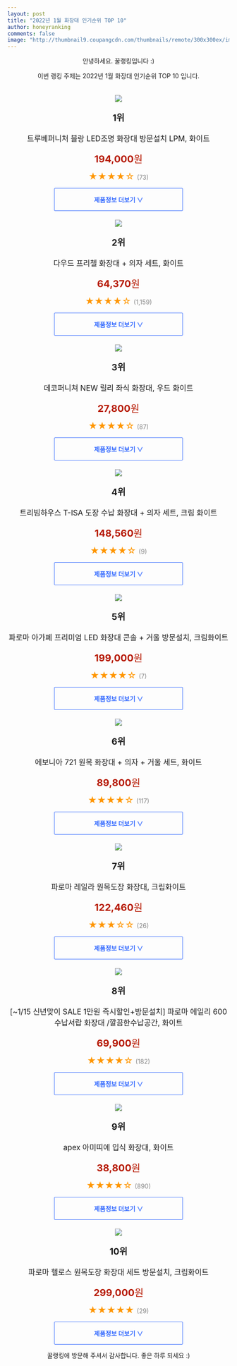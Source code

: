 ```yaml
--- 
layout: post 
title: "2022년 1월 화장대 인기순위 TOP 10" 
author: honeyranking 
comments: false 
image: "http://thumbnail9.coupangcdn.com/thumbnails/remote/300x300ex/image/retail/images/2021/05/12/14/6/d39d91c5-753e-4bb4-921a-ea8f42eb5b83.jpg" 
--- 
```

<p style="text-align: center;">안녕하세요. 꿀랭킹입니다 :)</p> <p style="text-align: center;">이번 랭킹 주제는 2022년 1월 화장대 인기순위 TOP 10 입니다.</p><center><img src="http://thumbnail9.coupangcdn.com/thumbnails/remote/300x300ex/image/retail/images/2021/05/12/14/6/d39d91c5-753e-4bb4-921a-ea8f42eb5b83.jpg" style="margin-top:20px" /></center> <p style="text-align: center; font-size: 20px"><b>1위</b></p> <p style="text-align: center; font-size: 17px">트루베퍼니처 블랑 LED조명 화장대 방문설치 LPM, 화이트</p> <p style="text-align: center;"><span style="color: #b61800; font-size: 22px;"><b>194,000</b>원</span></p> <p style="text-align: center;"><span style="color: #ff9600; font-size: 20px;">★★★★☆ </span><span style="color: #878787;">(73)</span></p> <center><a href="https://link.coupang.com/a/izjVi"> <div style="font-size: 14px; display: inline-block; padding: 15px 90px; color: #346aff; border-radius: 2px; border: 1px solid #346aff; cursor: pointer;"><b>제품정보 더보기 &or;</b></div> </a></center><center><img src="http://thumbnail9.coupangcdn.com/thumbnails/remote/300x300ex/image/retail/images/467600394947637-c9a76acf-a827-4775-92ad-95d2afc8775d.jpg" style="margin-top:20px" /></center> <p style="text-align: center; font-size: 20px"><b>2위</b></p> <p style="text-align: center; font-size: 17px">다우드 프리첼 화장대 + 의자 세트, 화이트</p> <p style="text-align: center;"><span style="color: #b61800; font-size: 22px;"><b>64,370</b>원</span></p> <p style="text-align: center;"><span style="color: #ff9600; font-size: 20px;">★★★★☆ </span><span style="color: #878787;">(1,159)</span></p> <center><a href="https://link.coupang.com/a/izjVj"> <div style="font-size: 14px; display: inline-block; padding: 15px 90px; color: #346aff; border-radius: 2px; border: 1px solid #346aff; cursor: pointer;"><b>제품정보 더보기 &or;</b></div> </a></center><center><img src="http://thumbnail8.coupangcdn.com/thumbnails/remote/300x300ex/image/rs_quotation_api/pfnbkelt/e7fb2c7bb0ad426db2485d70671a5f7b.jpg" style="margin-top:20px" /></center> <p style="text-align: center; font-size: 20px"><b>3위</b></p> <p style="text-align: center; font-size: 17px">데코퍼니쳐 NEW 릴리 좌식 화장대, 우드 화이트</p> <p style="text-align: center;"><span style="color: #b61800; font-size: 22px;"><b>27,800</b>원</span></p> <p style="text-align: center;"><span style="color: #ff9600; font-size: 20px;">★★★★☆ </span><span style="color: #878787;">(87)</span></p> <center><a href="https://link.coupang.com/a/izjVk"> <div style="font-size: 14px; display: inline-block; padding: 15px 90px; color: #346aff; border-radius: 2px; border: 1px solid #346aff; cursor: pointer;"><b>제품정보 더보기 &or;</b></div> </a></center><center><img src="http://thumbnail9.coupangcdn.com/thumbnails/remote/300x300ex/image/retail/images/2021/04/29/10/4/17f03721-34c3-4a02-bb75-2edb07ac454f.jpg" style="margin-top:20px" /></center> <p style="text-align: center; font-size: 20px"><b>4위</b></p> <p style="text-align: center; font-size: 17px">트리빔하우스 T-ISA 도장 수납 화장대 + 의자 세트, 크림 화이트</p> <p style="text-align: center;"><span style="color: #b61800; font-size: 22px;"><b>148,560</b>원</span></p> <p style="text-align: center;"><span style="color: #ff9600; font-size: 20px;">★★★★☆ </span><span style="color: #878787;">(9)</span></p> <center><a href="https://link.coupang.com/a/izjVl"> <div style="font-size: 14px; display: inline-block; padding: 15px 90px; color: #346aff; border-radius: 2px; border: 1px solid #346aff; cursor: pointer;"><b>제품정보 더보기 &or;</b></div> </a></center><center><img src="http://thumbnail8.coupangcdn.com/thumbnails/remote/300x300ex/image/retail/images/2021/10/06/11/7/373f4759-7ee5-47f0-a104-043cc45d3a44.jpg" style="margin-top:20px" /></center> <p style="text-align: center; font-size: 20px"><b>5위</b></p> <p style="text-align: center; font-size: 17px">파로마 아가페 프리미엄 LED 화장대 콘솔 + 거울 방문설치, 크림화이트</p> <p style="text-align: center;"><span style="color: #b61800; font-size: 22px;"><b>199,000</b>원</span></p> <p style="text-align: center;"><span style="color: #ff9600; font-size: 20px;">★★★★☆ </span><span style="color: #878787;">(7)</span></p> <center><a href="https://link.coupang.com/a/izjVm"> <div style="font-size: 14px; display: inline-block; padding: 15px 90px; color: #346aff; border-radius: 2px; border: 1px solid #346aff; cursor: pointer;"><b>제품정보 더보기 &or;</b></div> </a></center><center><img src="http://thumbnail9.coupangcdn.com/thumbnails/remote/300x300ex/image/retail/images/2020/09/07/17/4/46880ef0-c302-4b5d-a078-d5f5764b4e85.jpg" style="margin-top:20px" /></center> <p style="text-align: center; font-size: 20px"><b>6위</b></p> <p style="text-align: center; font-size: 17px">에보니아 721 원목 화장대 + 의자 + 거울 세트, 화이트</p> <p style="text-align: center;"><span style="color: #b61800; font-size: 22px;"><b>89,800</b>원</span></p> <p style="text-align: center;"><span style="color: #ff9600; font-size: 20px;">★★★★☆ </span><span style="color: #878787;">(117)</span></p> <center><a href="https://link.coupang.com/a/izjVn"> <div style="font-size: 14px; display: inline-block; padding: 15px 90px; color: #346aff; border-radius: 2px; border: 1px solid #346aff; cursor: pointer;"><b>제품정보 더보기 &or;</b></div> </a></center><center><img src="http://thumbnail8.coupangcdn.com/thumbnails/remote/300x300ex/image/retail/images/2344789506097402-becb6a5a-56e6-42c2-a683-ce91d0bcc90d.jpg" style="margin-top:20px" /></center> <p style="text-align: center; font-size: 20px"><b>7위</b></p> <p style="text-align: center; font-size: 17px">파로마 레일라 원목도장 화장대, 크림화이트</p> <p style="text-align: center;"><span style="color: #b61800; font-size: 22px;"><b>122,460</b>원</span></p> <p style="text-align: center;"><span style="color: #ff9600; font-size: 20px;">★★★☆☆ </span><span style="color: #878787;">(26)</span></p> <center><a href="https://link.coupang.com/a/izjVp"> <div style="font-size: 14px; display: inline-block; padding: 15px 90px; color: #346aff; border-radius: 2px; border: 1px solid #346aff; cursor: pointer;"><b>제품정보 더보기 &or;</b></div> </a></center><center><img src="http://thumbnail6.coupangcdn.com/thumbnails/remote/300x300ex/image/vendor_inventory/56ea/c45b6c83114eab4cc4d638bc5dc7eecbae1c82bdbb011e148d757a53a689.jpg" style="margin-top:20px" /></center> <p style="text-align: center; font-size: 20px"><b>8위</b></p> <p style="text-align: center; font-size: 17px">[~1/15 신년맞이 SALE 1만원 즉시할인+방문설치] 파로마 에일리 600 수납서랍 화장대 /깔끔한수납공간, 화이트</p> <p style="text-align: center;"><span style="color: #b61800; font-size: 22px;"><b>69,900</b>원</span></p> <p style="text-align: center;"><span style="color: #ff9600; font-size: 20px;">★★★★☆ </span><span style="color: #878787;">(182)</span></p> <center><a href="https://link.coupang.com/a/izjVq"> <div style="font-size: 14px; display: inline-block; padding: 15px 90px; color: #346aff; border-radius: 2px; border: 1px solid #346aff; cursor: pointer;"><b>제품정보 더보기 &or;</b></div> </a></center><center><img src="http://thumbnail9.coupangcdn.com/thumbnails/remote/300x300ex/image/vendor_inventory/images/2019/02/08/13/4/af5af4b8-5e40-40fc-9aec-7a9cfc47bc4a.jpg" style="margin-top:20px" /></center> <p style="text-align: center; font-size: 20px"><b>9위</b></p> <p style="text-align: center; font-size: 17px">apex 아미띠에 입식 화장대, 화이트</p> <p style="text-align: center;"><span style="color: #b61800; font-size: 22px;"><b>38,800</b>원</span></p> <p style="text-align: center;"><span style="color: #ff9600; font-size: 20px;">★★★★☆ </span><span style="color: #878787;">(890)</span></p> <center><a href="https://link.coupang.com/a/izjVr"> <div style="font-size: 14px; display: inline-block; padding: 15px 90px; color: #346aff; border-radius: 2px; border: 1px solid #346aff; cursor: pointer;"><b>제품정보 더보기 &or;</b></div> </a></center><center><img src="http://thumbnail10.coupangcdn.com/thumbnails/remote/300x300ex/image/retail/images/2020/11/02/15/8/6b3029f4-b343-4cf0-9e99-34d18ccd2b75.jpg" style="margin-top:20px" /></center> <p style="text-align: center; font-size: 20px"><b>10위</b></p> <p style="text-align: center; font-size: 17px">파로마 헬로스 원목도장 화장대 세트 방문설치, 크림화이트</p> <p style="text-align: center;"><span style="color: #b61800; font-size: 22px;"><b>299,000</b>원</span></p> <p style="text-align: center;"><span style="color: #ff9600; font-size: 20px;">★★★★★ </span><span style="color: #878787;">(29)</span></p> <center><a href="https://link.coupang.com/a/izjVt"> <div style="font-size: 14px; display: inline-block; padding: 15px 90px; color: #346aff; border-radius: 2px; border: 1px solid #346aff; cursor: pointer;"><b>제품정보 더보기 &or;</b></div> </a></center> <p style="text-align: center;">꿀랭킹에 방문해 주셔서 감사합니다. 좋은 하루 되세요 :)</p>
